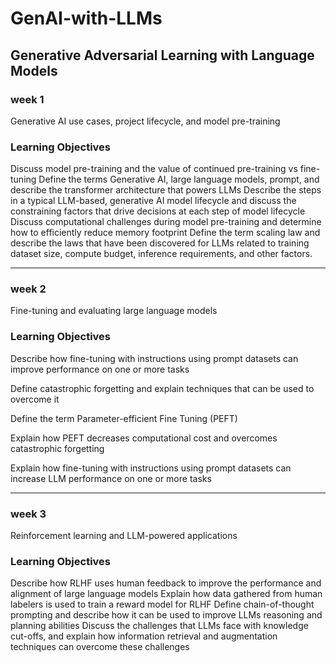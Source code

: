 # GenAI-with-LLMs
## Generative Adversarial Learning with Language Models

### week 1
Generative AI use cases, project lifecycle, and model pre-training

### Learning Objectives
Discuss model pre-training and the value of continued pre-training vs fine-tuning 
Define the terms Generative AI, large language models, prompt, and describe the transformer architecture that powers LLMs
Describe the steps in a typical LLM-based, generative AI model lifecycle and discuss the constraining factors that drive decisions at each step of model lifecycle
Discuss computational challenges during model pre-training and determine how to efficiently reduce memory footprint
Define the term scaling law and describe the laws that have been discovered for LLMs related to training dataset size, compute budget, inference requirements, and other factors.

-------------------------------------------
### week 2
Fine-tuning and evaluating large language models

### Learning Objectives
Describe how fine-tuning with instructions using prompt datasets can improve performance on one or more tasks

Define catastrophic forgetting and explain techniques that can be used to overcome it

Define the term Parameter-efficient Fine Tuning (PEFT)

Explain how PEFT decreases computational cost and overcomes catastrophic forgetting

Explain how fine-tuning with instructions using prompt datasets can increase LLM performance on one or more tasks


--------------------------------------------
### week 3
Reinforcement learning and LLM-powered applications

### Learning Objectives
Describe how RLHF uses human feedback to improve the performance and alignment of large language models
Explain how data gathered from human labelers is used to train a reward model for RLHF
Define chain-of-thought prompting and describe how it can be used to improve LLMs reasoning and planning abilities
Discuss the challenges that LLMs face with knowledge cut-offs, and explain how information retrieval and augmentation techniques can overcome these challenges
